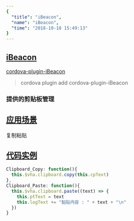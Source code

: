 ```yaml
---
{
  "title": "iBeacon",
  "name": "iBeacon",
  "time": "2018-10-18 15:49:13"
}
---
```

<!-- ------------------------------------------- -->
<section id="iBeacon">

# **[iBeacon](#iBeacon)**

<p><a class="ui-r-npm" href="https://www.npmjs.com/package/cordova-plugin-iBeacon" target="_blank">cordova-plugin-iBeacon</a></p>

> cordova plugin add cordova-plugin-iBeacon

### 提供的剪贴板管理

</section>
<!-- ------------------------------------------- -->
<section id="Scenes">

## **[应用场景](#Scenes)**

复制粘贴

</section>
<!-- ------------------------------------------- -->
<section id="code">

## **[代码实例](#code)**

```javascript
Clipboard_Copy: function(){
  this.$vha.clipboard.copy(this.cpText)
},
Clipboard_Paste: function(){
  this.$vha.clipboard.paste((text) => {
    this.ptText = text
    this.logText += "黏贴内容 : " + text + "\n"
  })
}
```

</section>
<!-- ------------------------------------------- -->